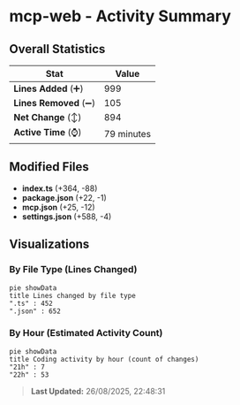 # mcp-web - Activity Summary 

## Overall Statistics

| Stat                   | Value                                                             |
| ---------------------- | ----------------------------------------------------------------- |
| **Lines Added** (➕)   | 999                                          |
| **Lines Removed** (➖) | 105                                        |
| **Net Change** (↕)    | 894                |
| **Active Time** (⌚)   | 79 minutes |


## Modified Files
- **index.ts** (+364, -88)
- **package.json** (+22, -1)
- **mcp.json** (+25, -12)
- **settings.json** (+588, -4)

## Visualizations

### By File Type (Lines Changed)

```mermaid
pie showData
title Lines changed by file type
".ts" : 452
".json" : 652
```

### By Hour (Estimated Activity Count)

```mermaid
pie showData
title Coding activity by hour (count of changes)
"21h" : 7
"22h" : 53
```


> **Last Updated:** 26/08/2025, 22:48:31